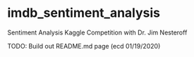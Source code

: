 # imdb_sentiment_analysis
Sentiment Analysis Kaggle Competition with Dr. Jim Nesteroff

TODO: Build out README.md page (ecd 01/19/2020)
